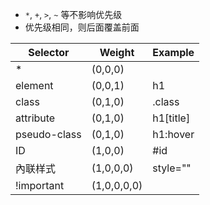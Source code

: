 - `*`, `+`, `>`, `~` 等不影响优先级
- 优先级相同，则后面覆盖前面

| Selector | Weight | Example |
| --- | --- | --- |
| * | (0,0,0) |  |
| element | (0,0,1) | h1 |
| class | (0,1,0) | .class |
| attribute | (0,1,0) | h1[title] |
| pseudo-class | (0,1,0) | h1:hover |
| ID | (1,0,0) | \#id |
| 內联样式 | (1,0,0,0) | style="" |
| !important | (1,0,0,0,0) |  |